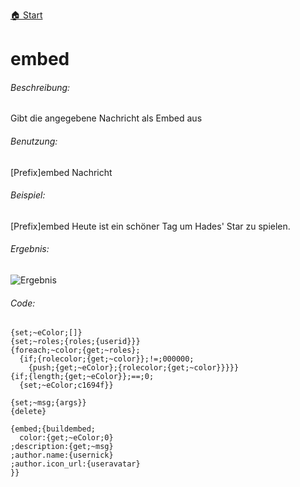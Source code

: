 [🏠 Start](https://jeanluc2305.github.io/Discord/)

# embed

###### Beschreibung:

Gibt die angegebene Nachricht als Embed aus

###### Benutzung:

[Prefix]embed Nachricht

###### Beispiel:

[Prefix]embed Heute ist ein schöner Tag um Hades' Star zu spielen.

###### Ergebnis:

![Ergebnis](https://cdn.discordapp.com/attachments/642357675283316747/733626572216729630/unknown.png)

###### Code:

```
{set;~eColor;[]}
{set;~roles;{roles;{userid}}}
{foreach;~color;{get;~roles};
  {if;{rolecolor;{get;~color}};!=;000000;
    {push;{get;~eColor};{rolecolor;{get;~color}}}}}
{if;{length;{get;~eColor}};==;0;
  {set;~eColor;c1694f}}

{set;~msg;{args}}
{delete}
  
{embed;{buildembed;
  color:{get;~eColor;0}
;description:{get;~msg}
;author.name:{usernick}
;author.icon_url:{useravatar}
}}
```
